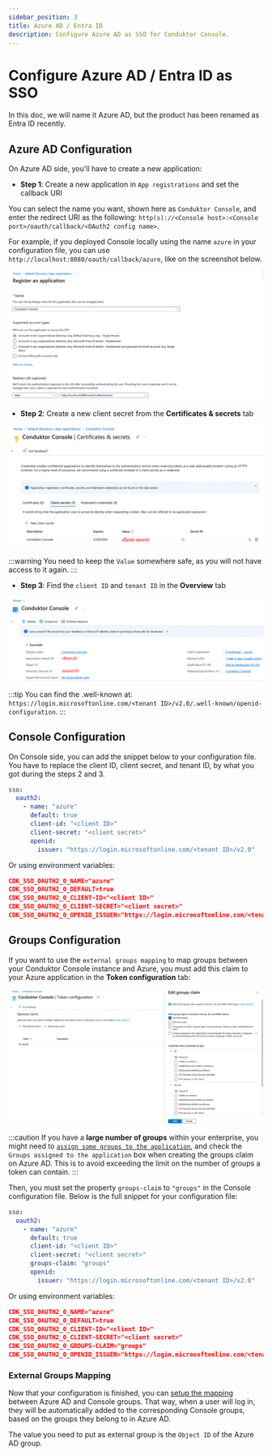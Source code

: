 ```yaml
---
sidebar_position: 3
title: Azure AD / Entra ID
description: Configure Azure AD as SSO for Conduktor Console.
---
```


# Configure Azure AD / Entra ID as SSO

In this doc, we will name it Azure AD, but the product has been renamed as Entra ID recently.

## Azure AD Configuration

On Azure AD side, you'll have to create a new application:

- **Step 1**: Create a new application in `App registrations` and set the callback URI

You can select the name you want, shown here as `Conduktor Console`, and enter the redirect URI as the following: `http(s)://<Console host>:<Console port>/oauth/callback/<OAuth2 config name>`. 

For example, if you deployed Console locally using the name `azure` in your configuration file, you can use `http://localhost:8080/oauth/callback/azure`, like on the screenshot below.

![](../../assets/azure-new-app.png)

- **Step 2**: Create a new client secret from the **Certificates & secrets** tab

![](../../assets/azure-client-secret.png)

:::warning
You need to keep the `Value` somewhere safe, as you will not have access to it again.
:::

- **Step 3**: Find the `client ID` and `tenant ID` in the **Overview** tab

![](../../assets/azure-client-id.png)

:::tip
You can find the .well-known at: `https://login.microsoftonline.com/<tenant ID>/v2.0/.well-known/openid-configuration`.
:::

## Console Configuration

On Console side, you can add the snippet below to your configuration file. You have to replace the client ID, client secret, and tenant ID, by what you got during the steps 2 and 3.

```yaml title="platform-config.yaml"
sso:
  oauth2:
    - name: "azure"
      default: true
      client-id: "<client ID>"
      client-secret: "<client secret>"
      openid:
        issuer: "https://login.microsoftonline.com/<tenant ID>/v2.0"
```

Or using environment variables:

```json
CDK_SSO_OAUTH2_0_NAME="azure"
CDK_SSO_OAUTH2_0_DEFAULT=true
CDK_SSO_OAUTH2_0_CLIENT-ID="<client ID>"
CDK_SSO_OAUTH2_0_CLIENT-SECRET="<client secret>"
CDK_SSO_OAUTH2_0_OPENID_ISSUER="https://login.microsoftonline.com/<tenant ID>/v2.0"
```

## Groups Configuration

If you want to use the `external groups mapping` to map groups between your Conduktor Console instance and Azure, you must add this claim to your Azure application in the **Token configuration** tab:

![](../../assets/azure-add-groups-claim.png)

:::caution
If you have a **large number of groups** within your enterprise, you might need to [`assign some groups to the application`](https://learn.microsoft.com/en-us/azure/active-directory/manage-apps/assign-user-or-group-access-portal?pivots=portal#assign-users-and-groups-to-an-application), and check the `Groups assigned to the application` box when creating the groups claim on Azure AD. This is to avoid exceeding the limit on the number of groups a token can contain.
:::

Then, you must set the property `groups-claim` to `"groups"` in the Console configuration file. Below is the full snippet for your configuration file:

```yaml title="platform-config.yaml"
sso:
  oauth2:
    - name: "azure"
      default: true
      client-id: "<client ID>"
      client-secret: "<client secret>"
      groups-claim: "groups"
      openid:
        issuer: "https://login.microsoftonline.com/<tenant ID>/v2.0"
```

Or using environment variables:

```json
CDK_SSO_OAUTH2_0_NAME="azure"
CDK_SSO_OAUTH2_0_DEFAULT=true
CDK_SSO_OAUTH2_0_CLIENT-ID="<client ID>"
CDK_SSO_OAUTH2_0_CLIENT-SECRET="<client secret>"
CDK_SSO_OAUTH2_0_GROUPS-CLAIM="groups"
CDK_SSO_OAUTH2_0_OPENID_ISSUER="https://login.microsoftonline.com/<tenant ID>/v2.0"
```

### External Groups Mapping

Now that your configuration is finished, you can [setup the mapping](/platform/configuration/user-authentication/external-group-sync/#create-an-external-group-mapping) between Azure AD and Console groups. That way, when a user will log in, they will be automatically added to the corresponding Console groups, based on the groups they belong to in Azure AD.

The value you need to put as external group is the `Object ID` of the Azure AD group.
